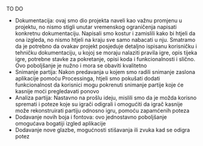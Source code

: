 TO DO
-	Dokumentacija: ovaj smo dio projekta naveli kao važnu promjenu u projektu, no nismo stigli unutar vremenskog ograničenja napisati konkretnu dokumentaciju. Napisali smo kostur i zamislili kako bi htjeli da ona izgleda, no nismo htjeli na kraju sve samo nabacati u nju. Smatramo da je potrebno da ovakav projekt posjeduje detaljno ispisanu korisničku i tehničku dokumentaciju, u kojoj se moraju nalaziti pravila igre, opis tijeka igre, potrebne stavke za pokretanje, opisi koda i funkcionalnosti i slično. Ovo poboljšanje je nužno i mora se obaviti kvalitetno
-	Snimanje partija: Nakon predavanja u kojem smo radili snimanje zaslona aplikacije pomoću Processinga, htjeli smo pokušati dodati funkcionalnost da korisnici mogu pokrenuti snimanje partije koje će kasnije moći pregledavati ponovo 
-	Analiza partija: Nastavno na prošlu ideju, mislili smo da je možda korisno spremati i poteze koje su igrači odigrali i omogućiti da igrač kasnije može rekonstruirati partiju odnosno igru, pomoću zapamćenih poteza
-	Dodavanje novih boja i fontova: ovo jednostavno poboljšanje omogućava bogatiji izgled aplikacije
-	Dodavanje nove glazbe, mogućnosti stišavanja ili zvuka kad se odigra potez
